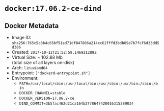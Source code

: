 # `docker:17.06.2-ce-dind`

## Docker Metadata

- Image ID: `sha256:765c5c8b4c65bf51ed71df847806a214cc62fffd3bdb89e7b7fcf6d33dd5d306`
- Created: `2017-10-12T21:52:59.146921289Z`
- Virtual Size: ~ 102.88 Mb  
  (total size of all layers on-disk)
- Arch: `linux`/`amd64`
- Entrypoint: `["dockerd-entrypoint.sh"]`
- Environment:
  - `PATH=/usr/local/sbin:/usr/local/bin:/usr/sbin:/usr/bin:/sbin:/bin`
  - `DOCKER_CHANNEL=stable`
  - `DOCKER_VERSION=17.06.2-ce`
  - `DIND_COMMIT=3b5fac462d21ca164b3778647420016315289034`

